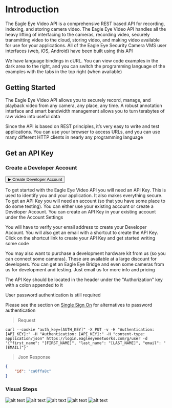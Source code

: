 # Introduction

The Eagle Eye Video API is a comprehensive REST based API for recording, indexing, and storing camera video.  The Eagle Eye Video API handles all the heavy lifting of interfacing to the cameras, recording video, securely transmitting video to the cloud, storing video, and making video available for use for your applications. All of the Eagle Eye Security Camera VMS user interfaces (web, iOS, Android) have been built using this API

We have language bindings in cURL. You can view code examples in the dark area to the right, and you can switch the programming language of the examples with the tabs in the top right (when available)

<!--===================================================================-->
## Getting Started
<!--===================================================================-->

The Eagle Eye Video API allows you to securely record, manage, and playback video from any camera, any place, any time.  A robust annotation interface and smart bandwidth management allows you to turn terabytes of raw video into useful data

Since the API is based on REST principles, it’s very easy to write and test applications. You can use your browser to access URLs, and you can use many different HTTP clients in nearly any programming language

<!--===================================================================-->
## Get an API Key
<!--===================================================================-->

### Create a Developer Account

<aside><form action="https://login.eagleeyenetworks.com/api_signup.html"><button>&#9654; Create Developer Account</button></form></aside>

To get started with the Eagle Eye Video API you will need an API Key. This is used to identify you and your application. It also makes everything secure. To get an API Key you will need an account (so that you have some place to do some testing). You can either use your existing account or create a Developer Account. You can create an API Key in your existing account under the Account Settings

You will have to verify your email address to create your Developer Account. You will also get an email with a shortcut to create the API Key. Click on the shortcut link to create your API Key and get started writing some code

You may also want to purchase a development hardware kit from us (so you can connect some cameras). These are available at a large discount for developers. You can get an Eagle Eye Bridge and even some cameras from us for development and testing. Just email us for more info and pricing

The API Key should be located in the header under the "Authorization" key with a colon appended to it

<aside class="notice">User password authentication is still required</aside>

Please see the section on [Single Sign On](#single-sign-on) for alternatives to password authentication

> Request

```shell
curl --cookie "auth_key=[AUTH_KEY]" -X PUT -v -H "Authentication: [API_KEY]:" -H "Authentication: [API_KEY]:" -H "content-type: application/json" https://login.eagleeyenetworks.com/g/user -d '{"first_name": "[FIRST_NAME]", "last_name": "[LAST_NAME]", "email": "[EMAIL]"}'
```

> Json Response

```json
{
    "id": "ca0ffa8c"
}
```

### Visual Steps

![alt text](introduction/apikey_1.png "Step 1")
![alt text](introduction/apikey_2.png "Step 2")
![alt text](introduction/apikey_3.png "Step 3")
![alt text](introduction/apikey_4.png "Step 4")
![alt text](introduction/apikey_5.png "Step 5")
